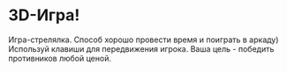 # 3D-Игра!
Игра-стрелялка.
Способ хорошо провести время и поиграть в аркаду) Используй клавиши для передвижения игрока. Ваша цель - победить противников любой ценой.   





